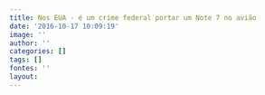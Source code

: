 ```yaml
---
title: Nos EUA - é um crime federal portar um Note 7 no avião
date: '2016-10-17 10:09:19'
image: ''
author: ''
categories: []
tags: []
fontes: ''
layout: 
---
```

